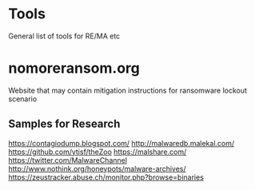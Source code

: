 # Tools
General list of tools for RE/MA etc

# nomoreransom.org
Website that may contain mitigation instructions for ransomware lockout scenario

## Samples for Research
 https://contagiodump.blogspot.com/
 http://malwaredb.malekal.com/
 https://github.com/ytisf/theZoo
 https://malshare.com/
 https://twitter.com/MalwareChannel
 http://www.nothink.org/honeypots/malware-archives/
 https://zeustracker.abuse.ch/monitor.php?browse=binaries
